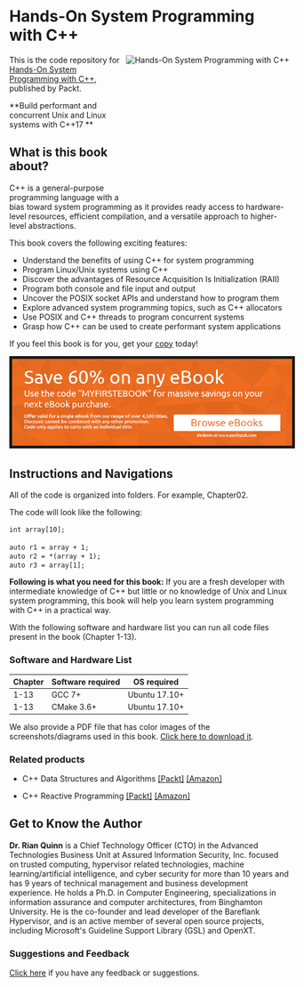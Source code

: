 # Hands-On System Programming with C++

<a href="https://www.packtpub.com/application-development/hands-system-programming-c?utm_source=github&utm_medium=repository&utm_campaign=9781789137880 "><img src="https://dz13w8afd47il.cloudfront.net/sites/default/files/imagecache/ppv4_main_book_cover/9781789137880_cover.png" alt="Hands-On System Programming with C++" height="256px" align="right"></a>

This is the code repository for [Hands-On System Programming with C++](https://www.packtpub.com/application-development/hands-system-programming-c?utm_source=github&utm_medium=repository&utm_campaign=9781789137880 ), published by Packt.

**Build performant and concurrent Unix and Linux systems with C++17	**

## What is this book about?
C++ is a general-purpose programming language with a bias toward system programming as it provides ready access to hardware-level resources, efficient compilation, and a versatile approach to higher-level abstractions.

This book covers the following exciting features:
* Understand the benefits of using C++ for system programming 
* Program Linux/Unix systems using C++ 
* Discover the advantages of Resource Acquisition Is Initialization (RAII) 
* Program both console and file input and output 
* Uncover the POSIX socket APIs and understand how to program them 
* Explore advanced system programming topics, such as C++ allocators 
* Use POSIX and C++ threads to program concurrent systems 
* Grasp how C++ can be used to create performant system applications 

If you feel this book is for you, get your [copy](https://www.amazon.com/dp/1789137888) today!

<a href="https://www.packtpub.com/?utm_source=github&utm_medium=banner&utm_campaign=GitHubBanner"><img src="https://raw.githubusercontent.com/PacktPublishing/GitHub/master/GitHub.png" 
alt="https://www.packtpub.com/" border="5" /></a>

## Instructions and Navigations
All of the code is organized into folders. For example, Chapter02.

The code will look like the following:
```
int array[10];

auto r1 = array + 1;
auto r2 = *(array + 1);
auto r3 = array[1];
```

**Following is what you need for this book:**
If you are a fresh developer with intermediate knowledge of C++ but little or no knowledge of Unix and Linux system programming, this book will help you learn system programming with C++ in a practical way.

With the following software and hardware list you can run all code files present in the book (Chapter 1-13).
### Software and Hardware List
| Chapter  | Software required                    | OS required                         |
| -------- | ------------------------------------ | ----------------------------------- |
| 1-13     | GCC 7+                               | Ubuntu 17.10+                       |
| 1-13     | CMake 3.6+                           | Ubuntu 17.10+                       |

We also provide a PDF file that has color images of the screenshots/diagrams used in this book. [Click here to download it]().

### Related products
* C++ Data Structures and Algorithms [[Packt]](https://www.packtpub.com/application-development/c-data-structures-and-algorithms?utm_source=github&utm_medium=repository&utm_campaign=9781788835213 ) [[Amazon]](https://www.amazon.com/dp/1788835212)

* C++ Reactive Programming [[Packt]](https://www.packtpub.com/application-development/c-reactive-programming?utm_source=github&utm_medium=repository&utm_campaign=9781788629775 ) [[Amazon]](https://www.amazon.com/dp/1788629779)

## Get to Know the Author
**Dr. Rian Quinn**
is a Chief Technology Officer (CTO) in the Advanced Technologies Business Unit at Assured Information Security, Inc. focused on trusted computing, hypervisor related technologies, machine learning/artificial intelligence, and cyber security for more than 10 years and has 9 years of technical management and business development experience. He holds a Ph.D. in Computer Engineering, specializations in information assurance and computer architectures, from Binghamton University. He is the co-founder and lead developer of the Bareflank Hypervisor, and is an active member of several open source projects, including Microsoft's Guideline Support Library (GSL) and OpenXT.

### Suggestions and Feedback
[Click here](https://docs.google.com/forms/d/e/1FAIpQLSdy7dATC6QmEL81FIUuymZ0Wy9vH1jHkvpY57OiMeKGqib_Ow/viewform) if you have any feedback or suggestions.


